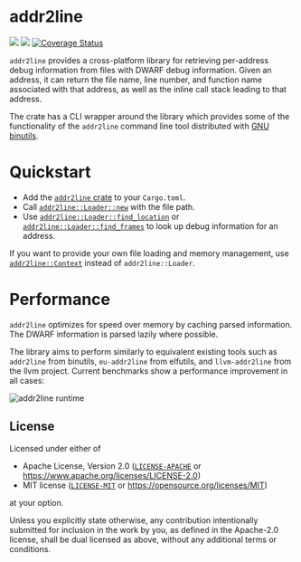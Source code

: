 # addr2line

[![](https://img.shields.io/crates/v/addr2line.svg)](https://crates.io/crates/addr2line)
[![](https://img.shields.io/docsrs/addr2line.svg)](https://docs.rs/addr2line)
[![Coverage Status](https://coveralls.io/repos/github/gimli-rs/addr2line/badge.svg?branch=master)](https://coveralls.io/github/gimli-rs/addr2line?branch=master)

`addr2line` provides a cross-platform library for retrieving per-address debug information
from files with DWARF debug information. Given an address, it can return the file name,
line number, and function name associated with that address, as well as the inline call
stack leading to that address.

The crate has a CLI wrapper around the library which provides some of
the functionality of the `addr2line` command line tool distributed with
[GNU binutils](https://sourceware.org/binutils/docs/binutils/addr2line.html).

# Quickstart
 - Add the [`addr2line` crate](https://crates.io/crates/addr2line) to your `Cargo.toml`.
 - Call [`addr2line::Loader::new`](https://docs.rs/addr2line/*/addr2line/struct.Loader.html#method.new) with the file path.
 - Use [`addr2line::Loader::find_location`](https://docs.rs/addr2line/*/addr2line/struct.Loader.html#method.find_location)
   or [`addr2line::Loader::find_frames`](https://docs.rs/addr2line/*/addr2line/struct.Loader.html#method.find_frames)
   to look up debug information for an address.

If you want to provide your own file loading and memory management, use
[`addr2line::Context`](https://docs.rs/addr2line/*/addr2line/struct.Context.html)
instead of `addr2line::Loader`.

# Performance

`addr2line` optimizes for speed over memory by caching parsed information.
The DWARF information is parsed lazily where possible.

The library aims to perform similarly to equivalent existing tools such
as `addr2line` from binutils, `eu-addr2line` from elfutils, and
`llvm-addr2line` from the llvm project. Current benchmarks show a performance
improvement in all cases:

![addr2line runtime](benchmark-time.svg)

## License

Licensed under either of

  * Apache License, Version 2.0 ([`LICENSE-APACHE`](./LICENSE-APACHE) or https://www.apache.org/licenses/LICENSE-2.0)
  * MIT license ([`LICENSE-MIT`](./LICENSE-MIT) or https://opensource.org/licenses/MIT)

at your option.

Unless you explicitly state otherwise, any contribution intentionally submitted
for inclusion in the work by you, as defined in the Apache-2.0 license, shall be
dual licensed as above, without any additional terms or conditions.

